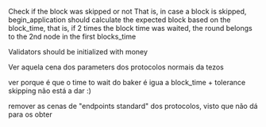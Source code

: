 Check if the block was skipped or not
That is, in case a block is skipped, begin_application should calculate the expected block based on the block_time, that is, if 2 times the block time was waited, the round belongs to the 2nd node in the first blocks_time

Validators should be initialized with money

Ver aquela cena dos parameters dos protocolos normais da tezos

ver porque é que o time to wait do baker é igua a block_time + tolerance
skipping não está a dar :)

remover as cenas de "endpoints standard" dos protocolos, visto que não dá para os obter
